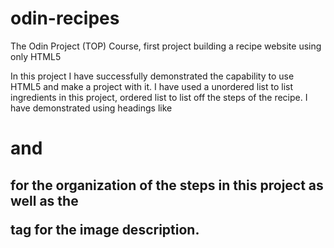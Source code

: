 # odin-recipes
The Odin Project (TOP) Course, first project building a recipe website using only HTML5

In this project I have successfully demonstrated the capability to use HTML5 and make a project with it. I have used a unordered list to list ingredients in this project, ordered list to list off the steps of the recipe. I have demonstrated using headings like <h1> and <h2> for the organization of the steps in this project as well as the <p> tag for the image description. 